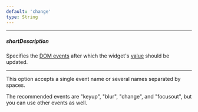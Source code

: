 ```yaml
---
default: 'change'
type: String
---
```

---
##### shortDescription
Specifies the [DOM events](https://en.wikipedia.org/wiki/DOM_events) after which the widget's [value](/api-reference/10%20UI%20Widgets/dxTextEditor/1%20Configuration/value.md '{basewidgetpath}/Configuration/#value') should be updated.

---
This option accepts a single event name or several names separated by spaces.

The recommended events are "keyup", "blur", "change", and "focusout", but you can use other events as well.